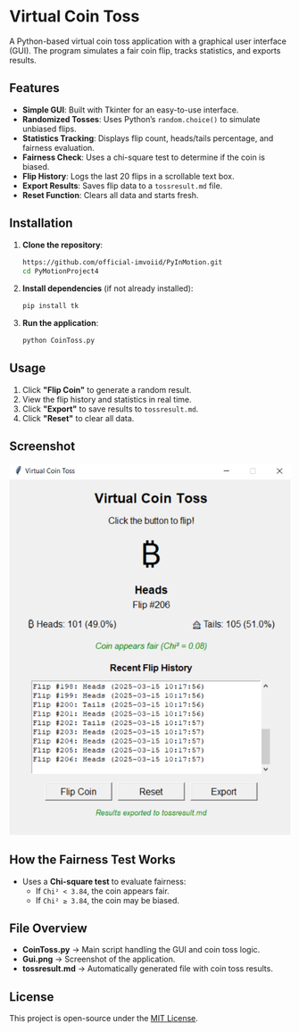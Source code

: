 # Virtual Coin Toss

A Python-based virtual coin toss application with a graphical user interface (GUI). The program simulates a fair coin flip, tracks statistics, and exports results.

## Features

- **Simple GUI**: Built with Tkinter for an easy-to-use interface.
- **Randomized Tosses**: Uses Python’s `random.choice()` to simulate unbiased flips.
- **Statistics Tracking**: Displays flip count, heads/tails percentage, and fairness evaluation.
- **Fairness Check**: Uses a chi-square test to determine if the coin is biased.
- **Flip History**: Logs the last 20 flips in a scrollable text box.
- **Export Results**: Saves flip data to a `tossresult.md` file.
- **Reset Function**: Clears all data and starts fresh.

## Installation

1. **Clone the repository**:
   ```sh
   https://github.com/official-imvoiid/PyInMotion.git
   cd PyMotionProject4
   ```

2. **Install dependencies** (if not already installed):
   ```sh
   pip install tk
   ```

3. **Run the application**:
   ```sh
   python CoinToss.py
   ```

## Usage

1. Click **"Flip Coin"** to generate a random result.
2. View the flip history and statistics in real time.
3. Click **"Export"** to save results to `tossresult.md`.
4. Click **"Reset"** to clear all data.

## Screenshot

![Virtual Coin Toss GUI](Gui.png)

## How the Fairness Test Works

- Uses a **Chi-square test** to evaluate fairness:
  - If `Chi² < 3.84`, the coin appears fair.
  - If `Chi² ≥ 3.84`, the coin may be biased.

## File Overview

- **CoinToss.py** → Main script handling the GUI and coin toss logic.
- **Gui.png** → Screenshot of the application.
- **tossresult.md** → Automatically generated file with coin toss results.

## License

This project is open-source under the [MIT License](LICENSE).